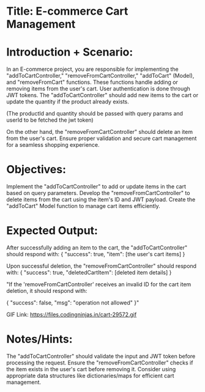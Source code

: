 # Title: E-commerce Cart Management

# Introduction + Scenario:

In an E-commerce project, you are responsible for implementing the "addToCartController," "removeFromCartController," "addToCart" (Model), and "removeFromCart" functions. These functions handle adding or removing items from the user's cart. User authentication is done through JWT tokens. The "addToCartController" should add new items to the cart or update the quantity if the product already exists.

(The productId and quantity should be passed with query params and userId to be fetched the jwt token)

On the other hand, the "removeFromCartController" should delete an item from the user's cart. Ensure proper validation and secure cart management for a seamless shopping experience.

# Objectives:

Implement the "addToCartController" to add or update items in the cart based on query parameters.
Develop the "removeFromCartController" to delete items from the cart using the item's ID and JWT payload.
Create the "addToCart" Model function to manage cart items efficiently.

# Expected Output:

After successfully adding an item to the cart, the "addToCartController" should respond with:
{
"success": true,
"item": [the user's cart items]
}

Upon successful deletion, the "removeFromCartController" should respond with:
{
"success": true,
"deletedCartItem": [deleted item details]
}

"If the 'removeFromCartController' receives an invalid ID for the cart item deletion, it should respond with:

{
"success": false,
"msg": "operation not allowed"
}"

GIF Link: https://files.codingninjas.in/cart-29572.gif

# Notes/Hints:

The "addToCartController" should validate the input and JWT token before processing the request.
Ensure the "removeFromCartController" checks if the item exists in the user's cart before removing it.
Consider using appropriate data structures like dictionaries/maps for efficient cart management.
